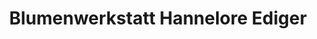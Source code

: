 ---
title: "Blumenwerkstatt Hannelore Ediger"
url: /laupen-be/blumenwerkstatt-hannelore-ediger/
shop: Blumen
---